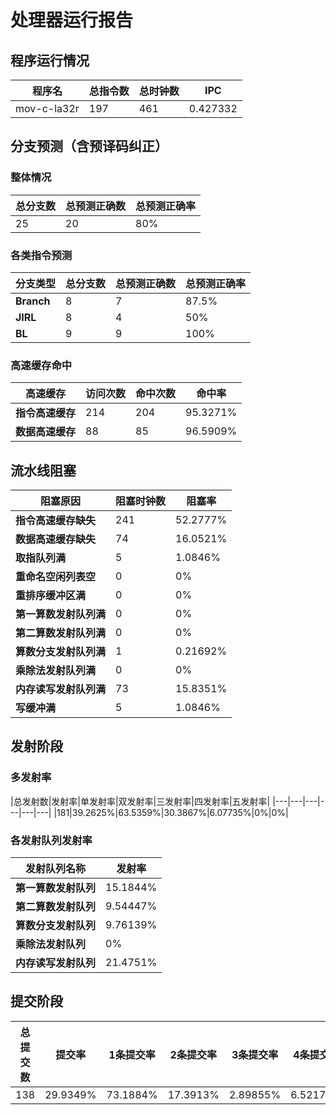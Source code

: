 # 处理器运行报告
## 程序运行情况
|程序名|总指令数|总时钟数|IPC|
|---|---|---|---|
|mov-c-la32r|197|461|0.427332|

## 分支预测（含预译码纠正）
### 整体情况
|总分支数|总预测正确数|总预测正确率|
|---|---|---|
|25|20|80%|

### 各类指令预测
|分支类型|总分支数|总预测正确数|总预测正确率|
|---|---|---|---|
|**Branch**| 8 | 7 | 87.5%|
|**JIRL**| 8 | 4 | 50%|
|**BL**| 9 | 9 | 100%|

### 高速缓存命中
|高速缓存|访问次数|命中次数|命中率|
|---|---|---|---|
|**指令高速缓存**| 214 | 204 | 95.3271%|
|**数据高速缓存**| 88 | 85 | 96.5909%|
## 流水线阻塞
|阻塞原因|阻塞时钟数|阻塞率|
|---|---|---|
|**指令高速缓存缺失**| 241 | 52.2777%|
|**数据高速缓存缺失**| 74 | 16.0521%|
|**取指队列满**| 5 | 1.0846%|
|**重命名空闲列表空**|0 | 0%|
|**重排序缓冲区满**|0 | 0%|
|**第一算数发射队列满**|0 | 0%|
|**第二算数发射队列满**|0 | 0%|
|**算数分支发射队列满**|1 | 0.21692%|
|**乘除法发射队列满**|0 | 0%|
|**内存读写发射队列满**|73 | 15.8351%|
|**写缓冲满**|5 | 1.0846%|

## 发射阶段
### 多发射率
|总发射数|发射率|单发射率|双发射率|三发射率|四发射率|五发射率|
|---|---|---|---|---|---|
|181|39.2625%|63.5359%|30.3867%|6.07735%|0%|0%|

### 各发射队列发射率
|发射队列名称|发射率|
|---|---|
|**第一算数发射队列**|15.1844%|
|**第二算数发射队列**|9.54447%|
|**算数分支发射队列**|9.76139%|
|**乘除法发射队列**|0%|
|**内存读写发射队列**|21.4751%|

## 提交阶段
|总提交数|提交率|1条提交率|2条提交率|3条提交率|4条提交率|
|---|---|---|---|---|---|
|138|29.9349%|73.1884%|17.3913%|2.89855%|6.52174%|
